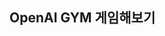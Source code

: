 ## OpenAI GYM 게임해보기  

<script src="https://gist.github.com/rygh4775/8f4cb1aa51e16fb798938ef2e755bcca.js"></script>

## 
<script src="https://gist.github.com/rygh4775/254158d2da02c5801c16d2d7c56b7b10.js"></script>